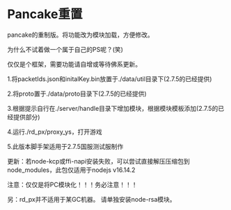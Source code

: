 # Pancake重置

pancake的重制版。将功能改为模块加载，方便修改。

为什么不试着做一个属于自己的PS呢？(笑)

仅仅是个框架，需要功能请自增或等待佛系更新。

1.将packetIds.json和initalKey.bin放置于./data/util目录下(2.7.5的已经提供)

2.将proto置于./data/proto目录下(2.7.5的已经提供)

3.根据提示自行在./server/handle目录下增加模块，根据模块模板添加(2.7.5的已经提供部分)

4.运行./rd_px/proxy_ys，打开游戏

5.此版本脚手架适用于2.7.5国服测试服制作

更新：若node-kcp或ffi-napi安装失败，可以尝试直接解压压缩包到node_modules，此包仅适用于nodejs v16.14.2

注意：仅仅是将PC模块化！！！务必注意！！！

另：rd_px并不适用于某GC机器。
    请单独安装node-rsa模块。
